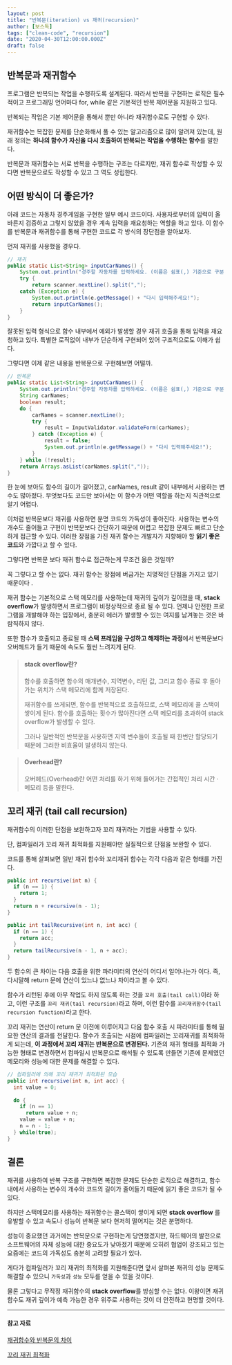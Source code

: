 ```yaml
---
layout: post
title: "반복문(iteration) vs 재귀(recursion)"
author: [보스독]
tags: ["clean-code", "recursion"]
date: "2020-04-30T12:00:00.000Z"
draft: false
---
```


## 반복문과 재귀함수

프로그램은 반복되는 작업을 수행하도록 설계된다. 따라서 반복을 구현하는 로직은 필수적이고 프로그래밍 언어마다 for, while 같은 기본적인 반복 제어문을 지원하고 있다.

반복되는 작업은 기본 제어문을 통해서 뿐만 아니라 재귀함수로도 구현할 수 있다.

재귀함수는 복잡한 문제를 단순화해서 풀 수 있는 알고리즘으로 많이 알려져 있는데, 원래 정의는 **하나의 함수가 자신을 다시 호출하여 반복되는 작업을 수행하는 함수**를 말한다.

반복문과 재귀함수는 서로 반복을 수행하는 구조는 다르지만,  재귀 함수로 작성할 수 있다면 반복문으로도 작성할 수 있고 그 역도 성립한다.



## 어떤 방식이 더 좋은가? 

아래 코드는 자동차 경주게임을 구현한 일부 예시 코드이다. 사용자로부터의 입력이 올바른지 검증하고 그렇지 않았을 경우 계속 입력을 재요청하는 역할을 하고 있다. 이 함수를 반복문과 재귀함수를 통해 구현한 코드로 각 방식의 장단점을 알아보자.

먼저 재귀를 사용했을 경우다.

``` java
// 재귀
public static List<String> inputCarNames() {
    System.out.println("경주할 자동차를 입력하세요. (이름은 쉼표(,) 기준으로 구분");
    try {
        return scanner.nextLine().split(",");
    catch (Exception e) {
        System.out.println(e.getMessage() + "다시 입력해주세요!");
        return inputCarNames();
    }
}
```

잘못된 입력 형식으로 함수 내부에서 예외가 발생할 경우 재귀 호출을 통해 입력을 재요청하고 있다. 특별한 로직없이 내부가 단순하게 구현되어 있어 구조적으로도 이해가 쉽다. 

그렇다면 이제 같은 내용을 반복문으로 구현해보면 어떨까.

``` java
// 반복문
public static List<String> inputCarNames() {
    System.out.println("경주할 자동차를 입력하세요. (이름은 쉼표(,) 기준으로 구분");
    String carNames;
    boolean result;
    do {
        carNames = scanner.nextLine();
        try {
            result = InputValidator.validateForm(carNames);
        } catch (Exception e) {
            result = false;
            System.out.println(e.getMessage() + "다시 입력해주세요!");
        }
    } while (!result);
    return Arrays.asList(carNames.split(","));
}
```

한 눈에 보아도 함수의 길이가 길어졌고, carNames, result 같이 내부에서 사용하는 변수도 많아졌다. 무엇보다도 코드만 보아서는 이 함수가 어떤 역할을 하는지 직관적으로 알기 어렵다.

이처럼 반복문보다 재귀를 사용하면 분명 코드의 가독성이 좋아진다. 사용하는 변수의 개수도 줄어들고 구현이 반복문보다 간단하기 때문에 어렵고 복잡한 문제도 빠르고 단순하게 접근할 수 있다. 이러한 장점을 가진 재귀 함수는 개발자가 지향해야 할 **읽기 좋은 코드**와 가깝다고 할 수 있다.  

그렇다면 반복문 보다 재귀 함수로 접근하는게 무조건 옳은 것일까?

꼭 그렇다고 할 수는 없다. 재귀 함수는 장점에 버금가는 치명적인 단점을 가지고 있기 때문이다 .

재귀 함수는 기본적으로 스택 메모리를 사용하는데 재귀의 깊이가 깊어졌을 때, **stack overflow**가 발생하면서 프로그램이 비정상적으로 종료 될 수 있다.  언제나 안전한 프로그램을 개발해야 하는 입장에서, 충분히 에러가 발생할 수 있는 여지를 남겨놓는 것은 바람직하지 않다. 

또한 함수가 호출되고 종료될 때 **스택 프레임을 구성하고 해제하는 과정**에서 반복문보다 오버헤드가 들기 때문에 속도도 훨씬 느려지게 된다. 

> #### stack overflow란?
>
> 함수를 호출하면 함수의 매개변수, 지역변수, 리턴 값, 그리고 함수 종료 후 돌아가는 위치가 스택 메모리에 함께 저장된다.
>
> 재귀함수를 쓰게되면, 함수를 반복적으로 호출하므로, 스택 메모리에 콜 스택이 쌓이게 된다. 함수를 호출하는 횟수가 많아진다면 스택 메모리를 초과하여 stack overflow가 발생할 수 있다.
>
> 그러나 일반적인 반복문을 사용하면 지역 변수들이 호출될 때 한번만 할당되기 때문에 그러한 비효율이 발생하지 않는다.

> #### Overhead란?
>
> 오버헤드(Overhead)란 어떤 처리를 하기 위해 들어가는 간접적인 처리 시간 · 메모리 등을 말한다.

 

## 꼬리 재귀 (tail call recursion) 

재귀함수의 이러한 단점을 보완하고자 꼬리 재귀라는 기법을 사용할 수 있다.

단, 컴파일러가 꼬리 재귀 최적화를 지원해야만 실질적으로 단점을 보완할 수 있다. 

코드를 통해 살펴보면 일반 재귀 함수와 꼬리재귀 함수는 각각 다음과 같은 형태를 가진다. 

``` java
public int recursive(int n) {
  if (n == 1) {
    return 1;
  }
  return n + recursive(n - 1);
}

public int tailRecursive(int n, int acc) {
  if (n == 1) {
    return acc;
  }
  return tailRecursive(n - 1, n + acc);
}
```

두 함수의 큰 차이는 다음 호출을 위한 파라미터의 연산이 어디서 일어나는가 이다. 즉, 다시말해 return 문에 연산이 있느냐 없느냐 차이라고 볼 수 있다. 

함수가 리턴된 후에 아무 작업도 하지 않도록 하는 것을 `꼬리 호출(tail call)`이라 하고, 이런 구조를 `꼬리 재귀(tail recursion)`라고 하며, 이런 함수를 `꼬리재귀함수(tail recursion function)`라고 한다.

꼬리 재귀는 연산이 return 문 이전에 이루어지고 다음 함수 호출 시 파라미터를 통해 필요한 연산의 결과를 전달한다. 함수가 호출되는 시점에 컴파일러는 꼬리재귀를 최적화하게 되는데, **이 과정에서 꼬리 재귀는 반복문으로 변경된다.** 기존의 재귀 형태를 최적화 가능한 형태로 변경하면서 컴파일시 반복문으로 해석될 수 있도록 만들면 기존에 문제였던 메모리와 성능에 대한 문제를 해결할 수 있다. 

``` java
// 컴파일러에 의해 꼬리 재귀가 최적화된 모습
public int recursive(int n, int acc) {
  int value = 0;
 
  do {
    if (n == 1) 
      return value + n;
    value = value + n;
    n = n - 1;
  } while(true);
}
```



## 결론 

재귀를 사용하여 반복 구조를 구현하면 복잡한 문제도 단순한 로직으로 해결하고, 함수 내에서 사용하는 변수의 개수와 코드의 길이가 줄어들기 때문에 읽기 좋은 코드가 될 수 있다.

하지만 스택메모리를 사용하는 재귀함수는 콜스택이 쌓이게 되면 **stack overflow** 를 유발할 수 있고 속도나 성능이 반복문 보다 현저히 떨어지는 것은 분명하다.

성능이 중요했던 과거에는 반복문으로 구현하는게 당연했겠지만, 하드웨어의 발전으로 소프트웨어의 자체 성능에 대한 중요도가 낮아졌기 때문에 오히려 협업이 강조되고 있는 요즘에는 코드의 가독성도 충분히 고려할 필요가 있다.

게다가 컴파일러가 꼬리 재귀의 최적화를 지원해준다면 앞서 살펴본 재귀의 성능 문제도 해결할 수 있으니 `가독성`과 `성능` 모두를 얻을 수 있을 것이다. 

물론 그렇다고 무작정 재귀함수의 **stack overflow**를 방심할 수는 없다. 이왕이면 재귀 함수도 재귀 깊이가 예측 가능한 경우 위주로 사용하는 것이 더 안전하고 현명할 것이다. 

---

#### 참고 자료

[재귀함수와 반복문의 차이](https://wonillism.github.io/algorithm/Algorithm-recursion-iteration/)

[꼬리 재귀 최적화](https://bozeury.tistory.com/entry/%EA%BC%AC%EB%A6%AC-%EC%9E%AC%EA%B7%80-%EC%B5%9C%EC%A0%81%ED%99%94Tail-Recursion](https://bozeury.tistory.com/entry/꼬리-재귀-최적화Tail-Recursion))




